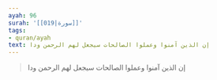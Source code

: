 ```yaml
---
ayah: 96
surah: '[[019|سورة]]'
tags:
- quran/ayah
text: إن الذين آمنوا وعملوا الصالحات سيجعل لهم الرحمن ودا
---
```

> إن الذين آمنوا وعملوا الصالحات سيجعل لهم الرحمن ودا
